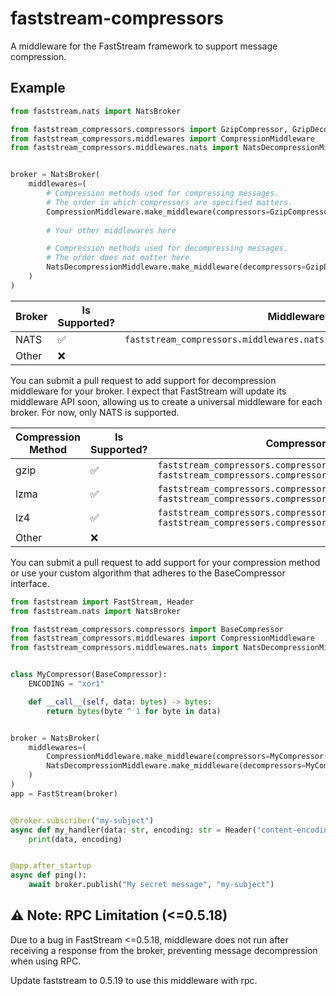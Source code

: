 # faststream-compressors

A middleware for the FastStream framework to support message compression.

## Example

```python
from faststream.nats import NatsBroker

from faststream_compressors.compressors import GzipCompressor, GzipDecompressor
from faststream_compressors.middlewares import CompressionMiddleware
from faststream_compressors.middlewares.nats import NatsDecompressionMiddleware


broker = NatsBroker(    
    middlewares=(
        # Compression methods used for compressing messages.
        # The order in which compressors are specified matters.
        CompressionMiddleware.make_middleware(compressors=GzipCompressor()),
        
        # Your other middlewares here

        # Compression methods used for decompressing messages.
        # The order does not matter here
        NatsDecompressionMiddleware.make_middleware(decompressors=GzipDecompressor()),
    )
)
```

| Broker | Is Supported? | Middleware                                                            |
|--------|---------------|-----------------------------------------------------------------------|
| NATS   | ✅             | `faststream_compressors.middlewares.nats.NatsDecompressionMiddleware` |
| Other  | ❌             |                                                                       |

You can submit a pull request to add support for decompression middleware for your broker. I expect that FastStream 
will update its middleware API soon, allowing us to create a universal middleware for each broker. For now, only 
NATS is supported.

| Compression Method | Is Supported? | Compressor                                                                                                          | Extra Dependency |
|--------------------|---------------|---------------------------------------------------------------------------------------------------------------------|------------------| 
| gzip               | ✅             | `faststream_compressors.compressors.GzipCompressor`<br/>`faststream_compressors.compressors.GzipDecompressor`       |                  |
| lzma               | ✅             | `faststream_compressors.compressors.LzmaCompressor`<br/>`faststream_compressors.compressors.LzmaDecompressor`       |                  |
| lz4                | ✅             | `faststream_compressors.compressors.lz4.Lz4Compressor`<br/>`faststream_compressors.compressors.lz4.Lz4Decompressor` | `lz4`            |
| Other              | ❌             |                                                                                                                     |                  |

You can submit a pull request to add support for your compression method or use your custom algorithm that adheres to
the BaseCompressor interface.

```python
from faststream import FastStream, Header
from faststream.nats import NatsBroker

from faststream_compressors.compressors import BaseCompressor
from faststream_compressors.middlewares import CompressionMiddleware
from faststream_compressors.middlewares.nats import NatsDecompressionMiddleware


class MyCompressor(BaseCompressor):
    ENCODING = "xor1"

    def __call__(self, data: bytes) -> bytes:
        return bytes(byte ^ 1 for byte in data)


broker = NatsBroker(
    middlewares=(
        CompressionMiddleware.make_middleware(compressors=MyCompressor()),
        NatsDecompressionMiddleware.make_middleware(decompressors=MyCompressor()),
    )
)
app = FastStream(broker)


@broker.subscriber("my-subject")
async def my_handler(data: str, encoding: str = Header("content-encoding")):
    print(data, encoding)


@app.after_startup
async def ping():
    await broker.publish("My secret message", "my-subject")
```

## ⚠️ Note: RPC Limitation (<=0.5.18)

Due to a bug in FastStream <=0.5.18, middleware does not run after receiving a response from the broker, preventing message 
decompression when using RPC. 

Update faststream to 0.5.19 to use this middleware with rpc.